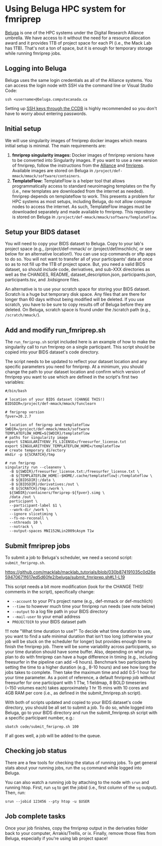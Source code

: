 # Using Beluga HPC system for fmriprep

[Beluga](https://docs.alliancecan.ca/wiki/B%C3%A9luga/en) is one of the HPC systems under the Digital Research Alliance umbrella. We have access to it without the need for a resource allocation award and it provides 1TB of project space for each PI (i.e., the Mack Lab has 1TB). That's not a ton of space, but it is enough for temporary storage while running fmriprep jobs.

## Logging into Beluga
Beluga uses the same login credentials as all of the Alliance systems. You can access the login node with SSH via the command line or Visual Studio Code: 

`ssh <username>@beluga.computecanada.ca`

Setting up [SSH keys through the CCDB](https://docs.alliancecan.ca/wiki/SSH_Keys) is highly recommended so you don't have to worry about entering passwords.

## Initial setup
We will use singularity images of fmriprep docker images which means initial setup is minimal. The main requirements are:

1. **fmriprep singularity images:** Docker images of fmriprep versions have to be converted into Singularity images. If you want to use a new version of fmriprep, follow the instructions from the [Alliance](https://docs.alliancecan.ca/wiki/Singularity) and [fmriprep](https://fmriprep.org/en/1.5.8/singularity.html#preparing-a-singularity-image). Available images are stored on Beluga in `/project/def-mmack/mmack/software/containers`.
2. **TemplateFlow:** TemplateFlow is a helper tool that allows programmatically access to standard neuroimaging templates on the fly (i.e., new templates are downloaded from the internet as needed). fmriprep depends on templateflow to work. This presents a problem for HPC systems as most setups, including Beluga, do not allow compute nodes to access the internet. As such, TemplateFlow images must be downloaded separately and made available to fmriprep. This repository is stored on Beluga in `/project/def-mmack/mmack/software/TemplateFlow`.

## Setup your BIDS dataset
You will need to copy your BIDS dataset to Beluga. Copy to your lab's project space (e.g., /project/def-mmack/<username> or /project/def/mschlich/<username>, or see below for an alternative location!). You can use scp commands or sftp apps to do so. You will not want to transfer all of your participants' data at once so as to not fill up the 1TB of project space. But, you need a valid BIDS dataset, so should include code, derivatives, and sub-XXX directories as well as the CHANGES, README, dataset_description.json, participants.json, participants.tsv, and .bidsignore files. 

An alternative is to use your scratch space for storing your BIDS dataset. Scratch is a huge but temporary disk space. Any files that are there for longer than 60 days without being modified will be deleted. If you use scratch, you have to be sure to copy results off of Beluga before they are deleted. On Beluga, scratch space is found under the /scratch path (e.g., `/scratch/mmack/`).

## Add and modify run_fmriprep.sh
The `run_fmriprep.sh` script included here is an example of how to make the singularity call to run fmriprep on a single participant. This script should be copied into your BIDS dataset's code directory. 

The script needs to be updated to reflect your dataset location and any specific parameters you need for fmriprep. At a minimum, you should change the path to your dataset location and confirm which version of fmriprep you want to use which are defined in the script's first two variables:

``` title="run_fmriprep.sh"
#/bin/bash

# location of your BIDS dataset (CHANGE THIS!)
BIDSDIR=/project/def-mmack/mmack/funclearn

# fmriprep version 
fpver=20.2.7

# location of fmriprep and templateflow
SWDIR=/project/def-mmack/mmack/software
TEMPLATEFLOW_HOME=${SWDIR}/templateflow
# paths for singularity image
export SINGULARITYENV_FS_LICENSE=/freesurfer_license.txt
export SINGULARITYENV_TEMPLATEFLOW_HOME=/templateflow
# create temporary directory
mkdir -p ${SCRATCH}/tmp

# run fmriprep
singularity run --cleanenv \
  -B ${SWDIR}/freesurfer_license.txt:/freesurfer_license.txt \
  -B ${TEMPLATEFLOW_HOME:-$HOME/.cache/templateflow}:/templateflow \
  -B ${BIDSDIR}:/data \
  -B ${BIDSDIR}/derivatives:/out \
  -B ${SCRATCH}/tmp:/work \
  ${SWDIR}/containers/fmriprep-${fpver}.simg \
  /data /out \
  participant \
  --participant-label $1 \
  --work-dir /work \
  --ignore slicetiming \
  --fs-no-reconall \
  --nthreads 10 \
  --notrack \
  --output-spaces MNI152NLin2009cAsym T1w
```

## Submit fmriprep jobs
To submit a job to Beluga's scheduler, we need a second script: `submit_fmriprep.sh`. 

https://github.com/macklab/macklab_tutorials/blob/030b874191035c0d26e59470671f617ed5d60fe2/beluga/submit_fmriprep.sh#L1-L19

This script needs a bit more modification (look for the CHANGE THIS! comments in the script), specifically change:

* `--account` to your PI's project name (e.g., def-mmack or def-mschlich)
* `--time` to however much time your fmriprep run needs (see note below)
* `--output` to a log file path in your BIDS directory
* `--mail-user` to your email address
* `PROJECTDIR` to your BIDS dataset path  

!!! note "What time duration to use?"
    To decide what time duration to use, you want to find a safe minimal duration that isn't too long (otherwise your job will be stuck on the scheduler for longer) but provides enough time to finish the fmriprep job. There will be some variability across participants, so your time duration should have some buffer. Also, depending on what you plan to do with fmriprep can have a huge difference in timing (e.g., including freesurfer in the pipeline can add ~6 hours). Benchmark two participants by setting the time to a higher duration (e.g., 8-10 hours) and see how long the jobs takes to complete. Then take the maximum time and add 0.5-1 hour for your time parameter. As a point of reference, a default fmriprep job without freesurfer for one participant with 1 T1w, 1 fieldmap, 8 BOLD timeseries (~150 volumes each) takes approximately 1 hr 15 mins with 10 cores and 4GB RAM per core (i.e., as defined in the submit_fmriprep.sh script).  

With both of scripts updated and copied to your BIDS dataset's code directory, you should be all set to submit a job. To do so, while logged into Beluga, go to your BIDS directory and run the submit_fmriprep.sh script with a specific participant number, e.g.:

`sbatch code/submit_fmriprep.sh 100`

If all goes well, a job will be added to the queue.

## Checking job status
There are a few tools for checking the status of running jobs. To get general stats about your running jobs, run the `sq` command while logged into Beluga. 

You can also watch a running job by attaching to the node with `srun` and running htop. First, run `sq` to get the jobid (i.e., first column of the `sq` output). Then, run:

`srun --jobid 123456 --pty htop -u $USER`

## Job complete tasks
Once your job finishes, copy the fmriprep output in the derivaties folder back to your computer, Arrakis/Trellis, or ix. Finally, remove those files from Beluga, especially if you're using lab project space!